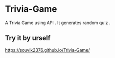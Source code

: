 # Trivia-Game
A Trivia Game using API . It generates random quiz .

## Try it by urself 
https://souvik2376.github.io/Trivia-Game/
